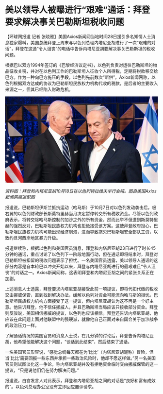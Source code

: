 # 美以领导人被曝进行“艰难”通话：拜登要求解决事关巴勒斯坦税收问题

【环球网报道 记者
张晓雅】美国Axios新闻网当地时间28日援引多名知情人士消息独家爆料，美国总统拜登上周末与以色列总理内塔尼亚胡进行了一次“艰难的对话”，拜登在这通“令人沮丧”的电话中告诉内塔尼亚胡要解决事关巴勒斯坦的税收问题。

根据巴以双方1994年签订的《巴黎经济议定书》，以色列负责对运往巴勒斯坦的物品征收关税，并对在以色列工作的巴勒斯坦人征收个人所得税，定期将税款移交给巴方。作为一种向巴方施压的手段，以色列先前数次“断供”。Axios新闻网称，以色列根据双方达成的协议为巴勒斯坦民族权力机构代收的税款，是后者的主要收入来源之一，但其已经陷入财政危机。

![f0195809e900986f6b5577ffeb3e7ffc.jpg](./美以领导人被曝进行艰难通话拜登要求解决事关巴勒斯坦税收问题/f0195809e900986f6b5577ffeb3e7ffc.jpg)

 _资料图：拜登和内塔尼亚胡10月18日在以色列特拉维夫举行会晤。图自美国Axios新闻网报道配图_

报道说，巴勒斯坦伊斯兰抵抗运动（哈马斯）于10月7日对以色列发动袭击后，极右翼的以色列财政部长斯莫特里赫当月决定暂停转交所有税收资金。尽管以色列政府表示，将转交除哈马斯控制的加沙之外的所有资金，然而此举不但遭到斯莫特里赫的强烈反对，巴勒斯坦民族权力机构也拒绝接受该方案。这使拜登政府担心，巴勒斯坦民族权力机构可能出现经济崩溃，进而导致拖欠巴勒斯坦安全部队工资，以致约旦河西岸地区暴力升级。

报道继续称，根据以色列和美国官员消息，拜登和内塔尼亚胡23日进行了时长45分钟的通话，重点讨论了以色列下一阶段地面行动，但在通话即将结束时，拜登对巴勒斯坦被扣留的税收问题表示了担忧。一名美国官员透露，美以领导人通话的这部分内容是自本轮巴以冲突开始以来，拜登与内塔尼亚胡进行的最艰难且“令人沮丧”的对话之一。Axios新闻网称，这表明拜登和内塔尼亚胡之间的紧张关系正在加剧。

上述消息人士透露，拜登要求内塔尼亚胡接受此前一项提议，即将代扣代缴的税收交由挪威保管，直到找到解决办法，缓解以色列对资金可能流向哈马斯的担忧。巴勒斯坦民族权力机构方面接受了这一提议，但内塔尼亚胡认为这不再是一个好主意。他告诉拜登，他不信任挪威人，并且巴勒斯坦当局应该只接收部分资金。拜登则反驳说，美国相信挪威的提议，以色列也应该相信。拜登还告诉内塔尼亚胡，他应该在此问题上面对他联盟中的强硬派，就像他自己正面对来自国会关于加沙战争的政治压力一样。

了解通话情况的美国官员和消息人士说，在几分钟的讨论后，拜登告诉内塔尼亚胡，他希望他能解决这个问题，“谈话到此结束”，然后结束了通话。

一名美国官员形容说，“感觉总统每天都在为‘比比’（内塔尼亚胡昵称）冒险，但当‘比比’需要回报一些东西并承担一些政治风险时，他却不愿这样做。”另一名美国官员则试图淡化这一争论，称内塔尼亚胡并没有拒绝资金临时交由挪威保管的这一提议，“只是说他们仍在努力解决问题。”

报道说，白宫发言人对此表示，拜登和内塔尼亚胡之间的对话是“良好和富有成效的”。以色列总理办公室没有立即回应置评请求。

